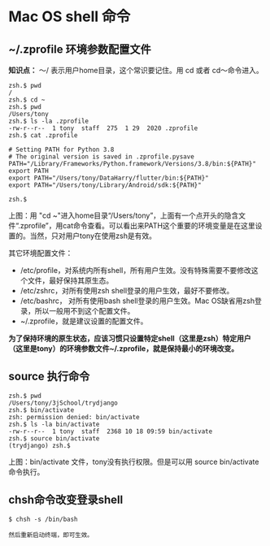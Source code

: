 # Mac OS shell 命令



## ~/.zprofile 环境参数配置文件

**知识点：** ～/ 表示用户home目录，这个常识要记住。用 cd 或者 cd～命令进入。 

```shell
zsh.$ pwd
/
zsh.$ cd ~
zsh.$ pwd
/Users/tony
zsh.$ ls -la .zprofile
-rw-r--r--  1 tony  staff  275  1 29  2020 .zprofile
zsh.$ cat .zprofile

# Setting PATH for Python 3.8
# The original version is saved in .zprofile.pysave
PATH="/Library/Frameworks/Python.framework/Versions/3.8/bin:${PATH}"
export PATH
export PATH="/Users/tony/DataHarry/flutter/bin:${PATH}"
export PATH="/Users/tony/Library/Android/sdk:${PATH}"

zsh.$
```

上图：用 "cd ~"进入home目录“/Users/tony”，上面有一个点开头的隐含文件“.zprofile”，用cat命令查看。可以看出来PATH这个重要的环境变量是在这里设置的。当然，只对用户tony在使用zsh是有效。

其它环境配置文件：

- /etc/profile，对系统内所有shell，所有用户生效。没有特殊需要不要修改这个文件，最好保持其原生态。 
- /etc/zshrc，对所有使用zsh shell登录的用户生效，最好不要修改。 
- /etc/bashrc， 对所有使用bash shell登录的用户生效。Mac OS缺省用zsh登录，所以一般用不到这个配置文件。
- ~/.zprofile，就是建议设置的配置文件。

**为了保持环境的原生状态，应该习惯只设置特定shell（这里是zsh）特定用户（这里是tony）的环境参数文件~/.zprofile，就是保持最小的环境改变。**



## source 执行命令



```shell
zsh.$ pwd
/Users/tony/3jSchool/trydjango
zsh.$ bin/activate
zsh: permission denied: bin/activate
zsh.$ ls -la bin/activate
-rw-r--r--  1 tony  staff  2368 10 18 09:59 bin/activate
zsh.$ source bin/activate
(trydjango) zsh.$
```

上图：bin/activate 文件，tony没有执行权限。但是可以用 source bin/activate 命令执行。



## chsh命令改变登录shell

```shell
$ chsh -s /bin/bash

然后重新启动终端，即可生效。
```

